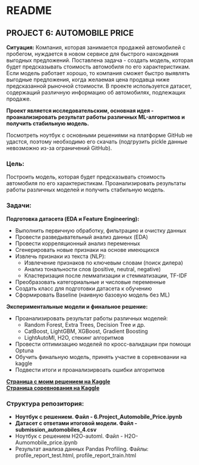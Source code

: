 #   README  

## PROJECT 6: AUTOMOBILE PRICE
**Ситуация:** Компания, которая занимается продажей автомобилей с пробегом, нуждается в новом сервисе для быстрого нахождения выгодных предложений. Поставлена задача - создать модель, которая будет предсказывать стоимость автомобиля по его характеристикам. Если модель работает хорошо, то компания сможет быстро выявлять выгодные предложения, когда желаемая цена продавца ниже предсказанной рыночной стоимости. В проекте используется датасет, содержащий различную информацию об автомобилях, подлежащих продаже.    

**Проект является исследовательским, основная идея - проанализировать результат работы различных ML-алгоритмов и получить стабильную модель.**  

Посмотреть ноутбук с основными решениями на платформе GitHub не удастся, поэтому необходимо его скачать (подгрузить pickle данные невозможно из-за ограничений GitHub). 

### Цель:  
Построить модель, которая будет предсказывать стоимость автомобиля по его характеристикам. Проанализировать результаты работы различных моделей и получить стабильную модель. 

### Задачи:  
**Подготовка датасета (EDA и Feature Engineering):** 
- Выполнить первичную обработку, фильтрацию и очистку данных 
- Провести разведывательный анализ данных (EDA)  
- Провести корреляционный анализ переменных  
- Сгенерировать новые признаки на основе имеющихся  
- Извлечь признаки из текста (NLP):  
   - Извлечение признаков по ключевым словам (поиск дилера)  
   - Анализ тональности слов (positive, neutral, negative)  
   - Кластеризация после лемматизации и стемматизации, TF-IDF
- Преобразовать категориальные и числовые переменные   
- Создать класс для подготовки датасета к обучению 
- Сформировать Baseline (наивную базовую модель без ML)

**Экспериментальные модели и финальное решение:**
- Проанализировать результат работы различных моделей:  
    - Random Forest, Extra Trees, Decision Tree и др.
    - CatBoost, LightGBM, XGBoost, Gradient Boosting  
    - LightAutoMl, H2O, стекинг алгоритмов 
- Провести оптимизацию моделей по кросс-валидации при помощи Optuna  
- Обучить финальную модель, принять участие в соревновании на kaggle
- Подвести итоги и проанализирвоать ошибки алгоритмов

<a href="https://www.kaggle.com/angelikasung/competitions">**Страница с моим решением на Kaggle**</a>     
<a href="https://www.kaggle.com/competitions/sf-dst-car-price-prediction">**Страница соревнования на Kaggle**</a>         

### Структура репозитория:  
- **Ноутбук с решением. Файл - 6.Project_Automobile_Price.ipynb**   
- **Датасет с ответами итоговой модели. Файл - submission_automobiles_4.csv**  
- Ноутбук с решением H2O-automl. Файл - H2O-Aumomobile_price.ipynb
- Результат анализа данных Pandas Profiling. Файлы: profile_report_test.html,  profile_report_train.html
